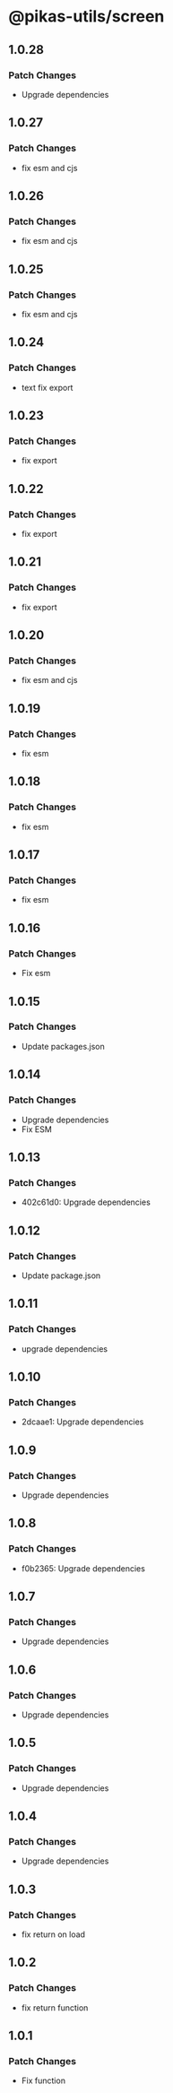 # @pikas-utils/screen

## 1.0.28

### Patch Changes

- Upgrade dependencies

## 1.0.27

### Patch Changes

- fix esm and cjs

## 1.0.26

### Patch Changes

- fix esm and cjs

## 1.0.25

### Patch Changes

- fix esm and cjs

## 1.0.24

### Patch Changes

- text fix export

## 1.0.23

### Patch Changes

- fix export

## 1.0.22

### Patch Changes

- fix export

## 1.0.21

### Patch Changes

- fix export

## 1.0.20

### Patch Changes

- fix esm and cjs

## 1.0.19

### Patch Changes

- fix esm

## 1.0.18

### Patch Changes

- fix esm

## 1.0.17

### Patch Changes

- fix esm

## 1.0.16

### Patch Changes

- Fix esm

## 1.0.15

### Patch Changes

- Update packages.json

## 1.0.14

### Patch Changes

- Upgrade dependencies
- Fix ESM

## 1.0.13

### Patch Changes

- 402c61d0: Upgrade dependencies

## 1.0.12

### Patch Changes

- Update package.json

## 1.0.11

### Patch Changes

- upgrade dependencies

## 1.0.10

### Patch Changes

- 2dcaae1: Upgrade dependencies

## 1.0.9

### Patch Changes

- Upgrade dependencies

## 1.0.8

### Patch Changes

- f0b2365: Upgrade dependencies

## 1.0.7

### Patch Changes

- Upgrade dependencies

## 1.0.6

### Patch Changes

- Upgrade dependencies

## 1.0.5

### Patch Changes

- Upgrade dependencies

## 1.0.4

### Patch Changes

- Upgrade dependencies

## 1.0.3

### Patch Changes

- fix return on load

## 1.0.2

### Patch Changes

- fix return function

## 1.0.1

### Patch Changes

- Fix function
